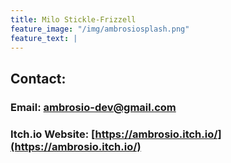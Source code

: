 ```yaml
---
title: Milo Stickle-Frizzell
feature_image: "/img/ambrosiosplash.png"
feature_text: |
---
```


## Contact: 
### Email: [ambrosio-dev@gmail.com](mailto:ambrosio-dev@gmail.com)
### Itch.io Website: [https://ambrosio.itch.io/](https://ambrosio.itch.io/)

